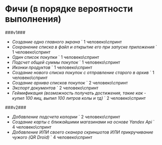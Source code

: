 Фичи (в порядке вероятности выполнения)
=======================================

###v1###
 - *Создание одно главного экрана* ` 1 человеко\спринт
 - *Сохранение списка в файл и открытие его при запуске приложения* ` 1 человеко\спринт
 - *Один список покупки* ` 1 человеко\спринт
 - *Подсчет общей суммы покупок* ` 1 человеко\спринт
 - *Иконки продуктов* ` 1 человеко\спринт
 - *Создание нового списка покупок с отправление старого в архив* ` 1 человеко\спринт
 - *Создание архива списков покупок* ` 2 человеко\спринт
 - *Экспорт документов* ` 2 человеко\спринт
 - *Геймификация (возможность получать достижения, такие как - купил 100 яиц, выпил 100 литров колы и тд)* ` 2 человеко\спринт
 
###v2###
 - *Добавление подсчета калории* ` 2 человеко\спринт
 - *Создание карты с ближайшими магазинами на основе Yandex Api* ` 4 человеко\спринт
 - *Добавление ИЛИ своего сканера скриншотов ИЛИ прикручивание чужого (QR Droid)* ` 4 человеко\спринт
